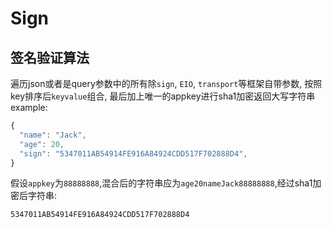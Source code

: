 # Sign

## 签名验证算法

遍历json或者是query参数中的所有除`sign`, `EIO`, `transport`等框架自带参数, 按照key排序后`keyvalue`组合, 最后加上唯一的appkey进行sha1加密返回大写字符串  
example:

```javascript
{
  "name": "Jack",
  "age": 20,
  "sign": "5347011AB54914FE916A84924CDD517F702888D4",
}
```

假设`appkey`为`88888888`,混合后的字符串应为`age20nameJack88888888`,经过sha1加密后字符串:

```bash
5347011AB54914FE916A84924CDD517F702888D4
```

